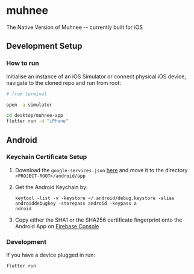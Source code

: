 # muhnee

The Native Version of Muhnee -- currently built for iOS

## Development Setup

### How to run

Initialise an instance of an iOS Simulator or connect physical iOS device, navigate to the cloned repo and run from root:

```sh
# from terminal

open -a simulator

cd desktop/muhnee-app
flutter run -d "iPhone"
```

## Android

### Keychain Certificate Setup

1. Download the `google-services.json` [here](https://console.firebase.google.com/u/0/project/muhnee-app/settings/general/android:com.muhneeapp.muhnee.budget) and move it to the directory `<PROJECT-ROOT>/android/app`
2. Get the Android Keychain by:

   ```
   keytool -list -v -keystore ~/.android/debug.keystore -alias androiddebugkey -storepass android -keypass a
   ndroid
   ```

3. Copy either the SHA1 or the SHA256 certificate fingerprint onto the Android App on [Firebase Console](https://console.firebase.google.com/u/0/project/muhnee-app/settings/general/android:com.muhneeapp.muhnee.budget)

### Development

If you have a device plugged in run:

```
flutter run
```
